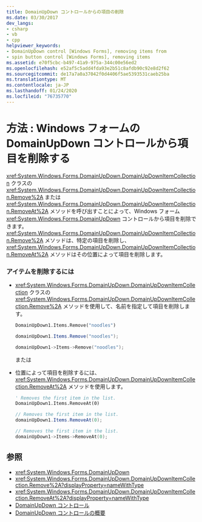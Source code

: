 ```yaml
---
title: DomainUpDown コントロールからの項目の削除
ms.date: 03/30/2017
dev_langs:
- csharp
- vb
- cpp
helpviewer_keywords:
- DomainUpDown control [Windows Forms], removing items from
- spin button control [Windows Forms], removing items
ms.assetid: e70f5cbc-b497-41a9-975a-344c00e56ed2
ms.openlocfilehash: e52af5c5add4fda93e2b51c8afdb90c92e8d2f62
ms.sourcegitcommit: de17a7a0a37042f0d4406f5ae5393531caeb25ba
ms.translationtype: MT
ms.contentlocale: ja-JP
ms.lasthandoff: 01/24/2020
ms.locfileid: "76735770"
---
```

# <a name="how-to-remove-items-from-windows-forms-domainupdown-controls"></a>方法 : Windows フォームの DomainUpDown コントロールから項目を削除する
<xref:System.Windows.Forms.DomainUpDown.DomainUpDownItemCollection> クラスの <xref:System.Windows.Forms.DomainUpDown.DomainUpDownItemCollection.Remove%2A> または <xref:System.Windows.Forms.DomainUpDown.DomainUpDownItemCollection.RemoveAt%2A> メソッドを呼び出すことによって、Windows フォーム <xref:System.Windows.Forms.DomainUpDown> コントロールから項目を削除できます。 <xref:System.Windows.Forms.DomainUpDown.DomainUpDownItemCollection.Remove%2A> メソッドは、特定の項目を削除し、<xref:System.Windows.Forms.DomainUpDown.DomainUpDownItemCollection.RemoveAt%2A> メソッドはその位置によって項目を削除します。  
  
### <a name="to-remove-an-item"></a>アイテムを削除するには  
  
- <xref:System.Windows.Forms.DomainUpDown.DomainUpDownItemCollection> クラスの <xref:System.Windows.Forms.DomainUpDown.DomainUpDownItemCollection.Remove%2A> メソッドを使用して、名前を指定して項目を削除します。  
  
    ```vb  
    DomainUpDown1.Items.Remove("noodles")  
    ```  
  
    ```csharp  
    domainUpDown1.Items.Remove("noodles");  
    ```  
  
    ```cpp  
    domainUpDown1->Items->Remove("noodles");  
    ```  
  
     または  
  
- 位置によって項目を削除するには、<xref:System.Windows.Forms.DomainUpDown.DomainUpDownItemCollection.RemoveAt%2A> メソッドを使用します。  
  
    ```vb  
    ' Removes the first item in the list.  
    DomainUpDown1.Items.RemoveAt(0)  
    ```  
  
    ```csharp  
    // Removes the first item in the list.  
    domainUpDown1.Items.RemoveAt(0);  
    ```  
  
    ```cpp  
    // Removes the first item in the list.  
    domainUpDown1->Items->RemoveAt(0);  
    ```  
  
## <a name="see-also"></a>参照

- <xref:System.Windows.Forms.DomainUpDown>
- <xref:System.Windows.Forms.DomainUpDown.DomainUpDownItemCollection.Remove%2A?displayProperty=nameWithType>
- <xref:System.Windows.Forms.DomainUpDown.DomainUpDownItemCollection.RemoveAt%2A?displayProperty=nameWithType>
- [DomainUpDown コントロール](domainupdown-control-windows-forms.md)
- [DomainUpDown コントロールの概要](domainupdown-control-overview-windows-forms.md)

